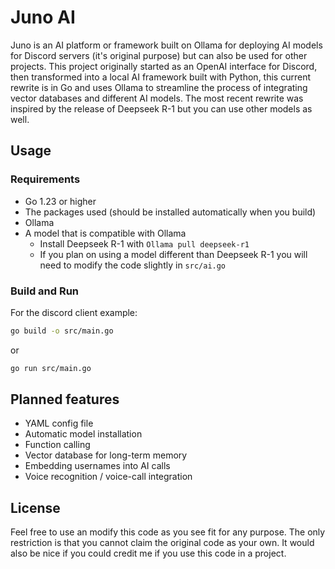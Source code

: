 # Juno AI 

Juno is an AI platform or framework built on Ollama for deploying AI models for Discord servers (it's original purpose) but can also be used for other projects. This project originally started as an OpenAI interface for Discord, then transformed into a local AI framework built with Python, this current rewrite is in Go and uses Ollama to streamline the process of integrating vector databases and different AI models. The most recent rewrite was inspired by the release of Deepseek R-1 but you can use other models as well.

## Usage

### Requirements

- Go 1.23 or higher
- The packages used (should be installed automatically when you build)
- Ollama
- A model that is compatible with Ollama
    - Install Deepseek R-1 with `Ollama pull deepseek-r1`
    - If you plan on using a model different than Deepseek R-1 you will need to modify the code slightly in `src/ai.go`

### Build and Run

For the discord client example:

```bash
go build -o src/main.go
```

or 

```bash
go run src/main.go
```

## Planned features
- YAML config file
- Automatic model installation
- Function calling
- Vector database for long-term memory
- Embedding usernames into AI calls
- Voice recognition / voice-call integration

## License
Feel free to use an modify this code as you see fit for any purpose. The only restriction is that you cannot claim the original code as your own. It would also be nice if you could credit me if you use this code in a project.